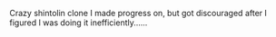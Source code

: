 Crazy shintolin clone I made progress on, but got discouraged after I figured I was doing it inefficiently......
